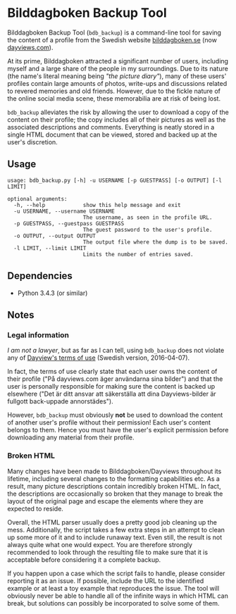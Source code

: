 # Bilddagboken Backup Tool

Bilddagboken Backup Tool (`bdb_backup`) is a command-line tool for saving the content of a profile from the Swedish website [bilddagboken.se](http://bilddagboken.se) (now [dayviews.com](http://dayviews.com)).

At its prime, Bilddagboken attracted a significant number of users, including myself and a large share of the people in my surroundings. Due to its nature (the name's literal meaning being _"the picture diary"_), many of these users' profiles contain large amounts of photos, write-ups and discussions related to revered memories and old friends. However, due to the fickle nature of the online social media scene, these memorabilia are at risk of being lost.

`bdb_backup` alleviates the risk by allowing the user to download a copy of the content on their profile; the copy includes all of their pictures as well as the associated descriptions and comments. Everything is neatly stored in a single HTML document that can be viewed, stored and backed up at the user's discretion.


## Usage

	usage: bdb_backup.py [-h] -u USERNAME [-p GUESTPASS] [-o OUTPUT] [-l LIMIT]

	optional arguments:
	  -h, --help            show this help message and exit
	  -u USERNAME, --username USERNAME
	                        The username, as seen in the profile URL.
	  -p GUESTPASS, --guestpass GUESTPASS
	                        The guest password to the user's profile.
	  -o OUTPUT, --output OUTPUT
	                        The output file where the dump is to be saved.
	  -l LIMIT, --limit LIMIT
	                        Limits the number of entries saved.


## Dependencies

* Python 3.4.3 (or similar)


## Notes

### Legal information

_I am not a lawyer_, but as far as I can tell, using `bdb_backup` does not violate any of [Dayview's terms of use](http://dayviews.com/p/termsNew/) (Swedish version, 2016-04-07).

In fact, the terms of use clearly state that each user owns the content of their profile ("På dayviews.com äger användarna sina bilder") and that the user is personally responsible for making sure the content is backed up elsewhere ("Det är ditt ansvar att säkerställa att dina Dayviews-bilder är fullgott back-uppade annorstädes").

However, `bdb_backup` must obviously __not__ be used to download the content of another user's profile without their permission! Each user's content belongs to them. Hence you must have the user's explicit permission before downloading any material from their profile.

### Broken HTML

Many changes have been made to Bilddagboken/Dayviews throughout its lifetime, including several changes to the formatting capabilities etc. As a result, many picture descriptions contain incredibly broken HTML. In fact, the descriptions are occasionally so broken that they manage to break the layout of the original page and escape the elements where they are expected to reside.

Overall, the HTML parser usually does a pretty good job cleaning up the mess. Additionally, the script takes a few extra steps in an attempt to clean up some more of it and to include runaway text. Even still, the result is not always quite what one would expect. You are therefore strongly recommended to look through the resulting file to make sure that it is acceptable before considering it a complete backup.

If you happen upon a case which the script fails to handle, please consider reporting it as an issue. If possible, include the URL to the identified example or at least a toy example that reproduces the issue. The tool will obviously never be able to handle all of the infinite ways in which HTML can break, but solutions can possibly be incorporated to solve some of them.